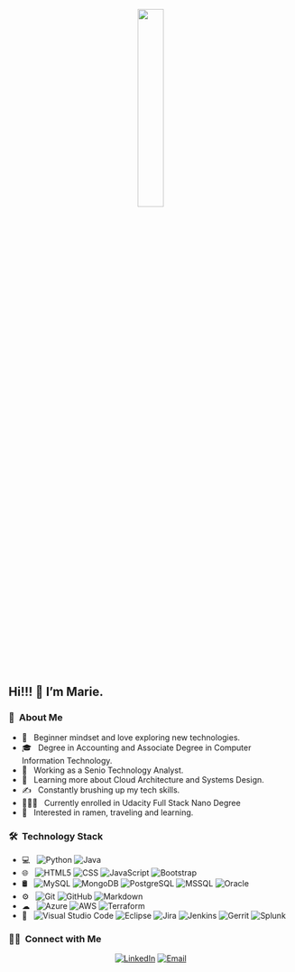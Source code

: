  <p align="center">
 <img src="https://media.giphy.com/media/MeJgB3yMMwIaHmKD4z/giphy.gif" width="30%" >
 </p>
 
<h2> Hi!!! 👋 I’m Marie.</h2>

<h3> 📜 &nbsp;About Me </h3>

- 🤔 &nbsp; Beginner mindset and love exploring new technologies.
- 🎓 &nbsp; Degree in Accounting and Associate Degree in Computer Information Technology.
- 💼 &nbsp; Working as a Senio Technology Analyst.
- 🌱 &nbsp; Learning more about Cloud Architecture  and Systems Design.
- ✍️ &nbsp; Constantly brushing up my tech skills.
- 👩🏻‍💻 &nbsp; Currently enrolled in Udacity Full Stack Nano Degree
- 👀 &nbsp; Interested in ramen, traveling and learning.

<h3> 🛠 &nbsp;Technology Stack</h3>

- 💻 &nbsp;
  ![Python](https://img.shields.io/badge/-Python-333333?style=flat&logo=python)
  ![Java](https://img.shields.io/badge/-Java-333333?style=flat&logo=oracle&logoColor=007396)
- 🌐 &nbsp;
  ![HTML5](https://img.shields.io/badge/-HTML5-333333?style=flat&logo=HTML5)
  ![CSS](https://img.shields.io/badge/-CSS-333333?style=flat&logo=CSS3&logoColor=1572B6)
  ![JavaScript](https://img.shields.io/badge/-JavaScript-333333?style=flat&logo=javascript)
  ![Bootstrap](https://img.shields.io/badge/-Bootstrap-333333?style=flat&logo=bootstrap&logoColor=563D7C)
- 🛢 &nbsp;
  ![MySQL](https://img.shields.io/badge/-MySQL-333333?style=flat&logo=mysql)
  ![MongoDB](https://img.shields.io/badge/-MongoDB-333333?style=flat&logo=mongodb)
  ![PostgreSQL](https://img.shields.io/badge/-Postgresql-333333?style=flat&logo=postgresql)
  ![MSSQL](https://img.shields.io/badge/-MSSQL-333333?style=flat&logo=mssql)
  ![Oracle](https://img.shields.io/badge/-Oracle-333333?style=flat&logo=oracle&logoColor=007396)
- ⚙️ &nbsp;
  ![Git](https://img.shields.io/badge/-Git-333333?style=flat&logo=git)
  ![GitHub](https://img.shields.io/badge/-GitHub-333333?style=flat&logo=github)
  ![Markdown](https://img.shields.io/badge/-Markdown-333333?style=flat&logo=markdown)
- ☁ &nbsp;
  ![Azure](https://img.shields.io/badge/-Azure-333333?style=flat&logo=microsoft)
  ![AWS](https://img.shields.io/badge/-AWS-333333?style=flat&logo=amazon)
  ![Terraform](https://img.shields.io/badge/-Terraform-333333?style=flat&logo=terraform)
 - 🔧 &nbsp;
  ![Visual Studio Code](https://img.shields.io/badge/-Visual%20Studio%20Code-333333?style=flat&logo=visual-studio-code&logoColor=007ACC)
  ![Eclipse](https://img.shields.io/badge/-Eclipse-333333?style=flat&logo=eclipse-ide&logoColor=2C2255)
  ![Jira](https://img.shields.io/badge/Jira-333333?style=flat&logo=jira)
  ![Jenkins](https://img.shields.io/badge/-Jenkins-333333?style=flat&logo=jenkins)
  ![Gerrit](https://img.shields.io/badge/Gerrit-333333?style=flat&logo=gerrit)
  ![Splunk](https://img.shields.io/badge/Splunk-333333?style=flat&logo=splunk)

<h3> 🤝🏻 &nbsp;Connect with Me </h3>

<p align="center">
<a href="https://www.linkedin.com/in/mariemueller/"><img alt="LinkedIn" src="https://img.shields.io/badge/LinkedIn-Marie%20%20Mueller-blue?style=flat-square&logo=linkedin"></a>
<a href="mailto:masmueller@gmail.com"><img alt="Email" src="https://img.shields.io/badge/Email-masmueller@gmail.com-blue?style=flat-square&logo=gmail"></a>
</p>

<!---
mariemueller-codes/mariemueller-codes is a ✨ special ✨ repository because its `README.md` (this file) appears on your GitHub profile.
You can click the Preview link to take a look at your changes.
--->
